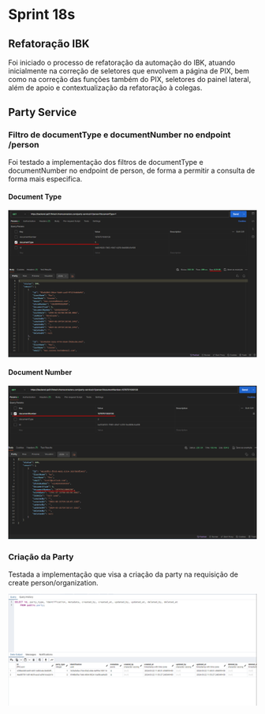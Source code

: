 # Sprint 18s

## Refatoração IBK
Foi iniciado o processo de refatoração da automação do IBK, atuando inicialmente na correção de seletores que envolvem a página de PIX, bem como na correção das funções também do PIX, seletores do painel lateral, além de apoio e contextualização da refatoração à colegas.

## Party Service
### Filtro de documentType e documentNumber no endpoint /person
Foi testado a implementação dos filtros de documentType e documentNumber no endpoint de person, de forma a permitir a consulta de forma mais especifica.

#### Document Type
![DocumentType](./arquivos/Screenshot_34.png)

#### Document Number
![DocumentNumber](./arquivos/Screenshot_37.png)

### Criação da Party
Testada a implementação que visa a criação da party na requisição de create person/organization.

![DocumentNumber](./arquivos/Screenshot_50.png)